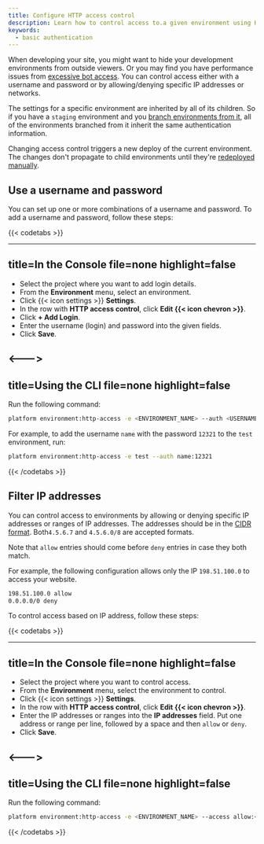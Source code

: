 ```yaml
---
title: Configure HTTP access control
description: Learn how to control access to.a given environment using HTTP methods.
keywords:
  - basic authentication
---
```


When developing your site, you might want to hide your development environments from outside viewers.
Or you may find you have performance issues from [excessive bot access](https://community.platform.sh/t/diagnosing-and-resolving-issues-with-excessive-bot-access/792).
You can control access either with a username and password or by allowing/denying specific IP addresses or networks.

The settings for a specific environment are inherited by all of its children.
So if you have a `staging` environment and you [branch environments from it](../other/glossary.md#branch),
all of the environments branched from it inherit the same authentication information.

Changing access control triggers a new deploy of the current environment.
The changes don't propagate to child environments until they're [redeployed manually](../development/troubleshoot.md#force-a-redeploy).

## Use a username and password

You can set up one or more combinations of a username and password.
To add a username and password, follow these steps:

{{< codetabs >}}

---
title=In the Console
file=none
highlight=false
---

- Select the project where you want to add login details.
- From the **Environment** menu, select an environment.
- Click {{< icon settings >}} **Settings**.
- In the row with **HTTP access control**, click **Edit {{< icon chevron >}}**.
- Click **+ Add Login**.
- Enter the username (login) and password into the given fields.
- Click **Save**.

<--->
---
title=Using the CLI
file=none
highlight=false
---

Run the following command:

```bash
platform environment:http-access -e <ENVIRONMENT_NAME> --auth <USERNAME>:<PASSWORD>
```

For example, to add the username `name` with the password `12321` to the `test` environment, run:

```bash
platform environment:http-access -e test --auth name:12321
```

{{< /codetabs >}}

## Filter IP addresses

You can control access to environments by allowing or denying specific IP addresses or ranges of IP addresses.
The addresses should be in the [CIDR format](https://en.wikipedia.org/wiki/Classless_Inter-Domain_Routing).
Both`4.5.6.7` and `4.5.6.0/8` are accepted formats.

Note that `allow` entries should come before `deny` entries in case they both match.

For example, the following configuration allows only the IP `198.51.100.0` to access your website.

```txt
198.51.100.0 allow
0.0.0.0/0 deny
```

To control access based on IP address, follow these steps:

{{< codetabs >}}

---
title=In the Console
file=none
highlight=false
---

- Select the project where you want to control access.
- From the **Environment** menu, select the environment to control.
- Click {{< icon settings >}} **Settings**.
- In the row with **HTTP access control</strong>, click <strong>Edit {{< icon chevron >}}**.
- Enter the IP addresses or ranges into the **IP addresses** field. Put one address or range per line, followed by a space and then `allow` or `deny`.
- Click **Save**.

<--->
---
title=Using the CLI
file=none
highlight=false
---

Run the following command:

```bash
platform environment:http-access -e <ENVIRONMENT_NAME> --access allow:<IPS_TO_ALLOW> --access deny:<IPS_TO_DENY>
```

{{< /codetabs >}}
